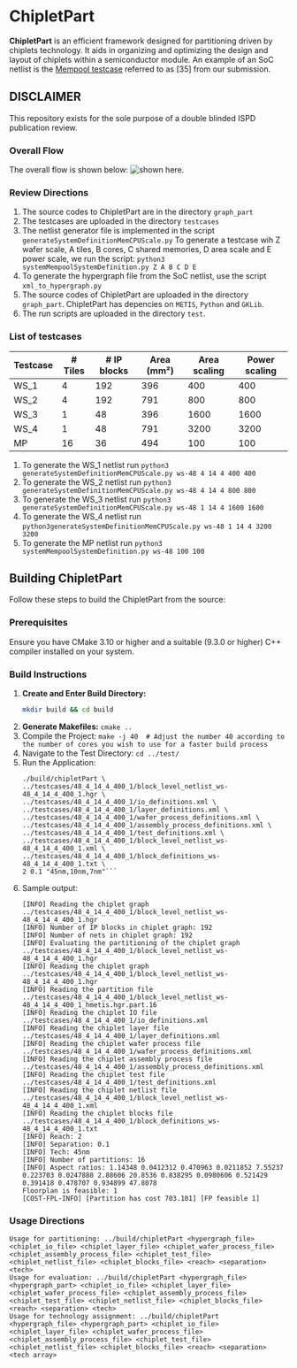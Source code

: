 # ChipletPart

**ChipletPart** is an efficient framework designed for partitioning driven by chiplets technology. It aids in organizing and optimizing the design and layout of chiplets within a semiconductor module.
An example of an SoC netlist is the [Mempool testcase](https://github.com/bodhi91/ChipletPart/blob/main/MempoolGroupFromMempoolPaper.png) referred to as [35] from our submission. 

## DISCLAIMER ##
This repository exists for the sole purpose of a double blinded ISPD publication review. 


### Overall Flow ###
The overall flow is shown below: ![shown here](https://github.com/bodhi91/ChipletPart/blob/main/ChipletPart_flow.png).

### Review Directions ###
1. The source codes to ChipletPart are in the directory ```graph_part```
2. The testcases are uploaded in the directory ```testcases```
3. The netlist generator file is implemented in the script ```generateSystemDefinitionMemCPUScale.py```
To generate a testcase wih Z wafer scale, A tiles, B cores, C shared memories, D area scale and E power scale, we run the script:
```python3 systemMempoolSystemDefinition.py Z A B C D E```
5. To generate the hypergraph file from the SoC netlist, use the script ```xml_to_hypergraph.py```
6. The source codes of ChipletPart are uploaded in the directory ```graph_part```. ChipletPart has depencies on ```METIS```, ```Python``` and ```GKLib```.
7. The run scripts are uploaded in the directory ```test```. 

### List of testcases ###

| Testcase | # Tiles | # IP blocks | Area (mm²) | Area scaling | Power scaling |
|----------|---------|-------------|------------|--------------|---------------|
| WS_1     | 4       | 192         | 396        | 400          | 400           |
| WS_2     | 4       | 192         | 791        | 800          | 800           |
| WS_3     | 1       | 48          | 396        | 1600         | 1600          |
| WS_4     | 1       | 48          | 791        | 3200         | 3200          |
| MP       | 16      | 36          | 494        | 100          | 100           |

1. To generate the WS_1 netlist run ```python3 generateSystemDefinitionMemCPUScale.py ws-48 4 14 4 400 400```
2. To generate the WS_2 netlist run ```python3 generateSystemDefinitionMemCPUScale.py ws-48 4 14 4 800 800```
3. To generate the WS_3 netlist run ```python3 generateSystemDefinitionMemCPUScale.py ws-48 1 14 4 1600 1600```
4. To generate the WS_4 netlist run ```python3generateSystemDefinitionMemCPUScale.py ws-48 1 14 4 3200 3200```
5. To generate the MP netlist run ```python3 systemMempoolSystemDefinition.py ws-48 100 100```

## Building ChipletPart

Follow these steps to build the ChipletPart from the source:

### Prerequisites

Ensure you have CMake 3.10 or higher and a suitable (9.3.0 or higher) C++ compiler installed on your system.

### Build Instructions

1. **Create and Enter Build Directory:**
   ```bash
   mkdir build && cd build
   ```
2. **Generate Makefiles:**
   ```cmake ..```
3. Compile the Project:
   ```make -j 40  # Adjust the number 40 according to the number of cores you wish to use for a faster build process```  
4. Navigate to the Test Directory:
   ```cd ../test/```
6. Run the Application:
   ```
   ./build/chipletPart \
   ../testcases/48_4_14_4_400_1/block_level_netlist_ws-48_4_14_4_400_1.hgr \
   ../testcases/48_4_14_4_400_1/io_definitions.xml \
   ../testcases/48_4_14_4_400_1/layer_definitions.xml \
   ../testcases/48_4_14_4_400_1/wafer_process_definitions.xml \
   ../testcases/48_4_14_4_400_1/assembly_process_definitions.xml \
   ../testcases/48_4_14_4_400_1/test_definitions.xml \
   ../testcases/48_4_14_4_400_1/block_level_netlist_ws-48_4_14_4_400_1.xml \
   ../testcases/48_4_14_4_400_1/block_definitions_ws-48_4_14_4_400_1.txt \
   2 0.1 "45nm,10nm,7nm"```

7. Sample output:
   ```
   [INFO] Reading the chiplet graph ../testcases/48_4_14_4_400_1/block_level_netlist_ws-48_4_14_4_400_1.hgr
   [INFO] Number of IP blocks in chiplet graph: 192
   [INFO] Number of nets in chiplet graph: 192
   [INFO] Evaluating the partitioning of the chiplet graph ../testcases/48_4_14_4_400_1/block_level_netlist_ws-48_4_14_4_400_1.hgr
   [INFO] Reading the chiplet graph ../testcases/48_4_14_4_400_1/block_level_netlist_ws-48_4_14_4_400_1.hgr
   [INFO] Reading the partition file ../testcases/48_4_14_4_400_1/block_level_netlist_ws-48_4_14_4_400_1_hmetis.hgr.part.16
   [INFO] Reading the chiplet IO file ../testcases/48_4_14_4_400_1/io_definitions.xml
   [INFO] Reading the chiplet layer file ../testcases/48_4_14_4_400_1/layer_definitions.xml
   [INFO] Reading the chiplet wafer process file ../testcases/48_4_14_4_400_1/wafer_process_definitions.xml
   [INFO] Reading the chiplet assembly process file ../testcases/48_4_14_4_400_1/assembly_process_definitions.xml
   [INFO] Reading the chiplet test file ../testcases/48_4_14_4_400_1/test_definitions.xml
   [INFO] Reading the chiplet netlist file ../testcases/48_4_14_4_400_1/block_level_netlist_ws-48_4_14_4_400_1.xml
   [INFO] Reading the chiplet blocks file ../testcases/48_4_14_4_400_1/block_definitions_ws-48_4_14_4_400_1.txt
   [INFO] Reach: 2
   [INFO] Separation: 0.1
   [INFO] Tech: 45nm
   [INFO] Number of partitions: 16
   [INFO] Aspect ratios: 1.14348 0.0412312 0.470963 0.0211852 7.55237 0.223703 0.0247888 2.88606 20.8536 0.838295 0.0980606 0.521429 0.391418 0.478707 0.934899 47.8078 
   Floorplan is feasible: 1
   [COST-FPL-INFO] [Partition has cost 703.101] [FP feasible 1]
   ```


  ### Usage Directions
  ```
Usage for partitioning: ../build/chipletPart <hypergraph_file> <chiplet_io_file> <chiplet_layer_file> <chiplet_wafer_process_file> <chiplet_assembly_process_file> <chiplet_test_file> <chiplet_netlist_file> <chiplet_blocks_file> <reach> <separation> <tech>
Usage for evaluation: ../build/chipletPart <hypergraph_file> <hypergraph_part> <chiplet_io_file> <chiplet_layer_file> <chiplet_wafer_process_file> <chiplet_assembly_process_file> <chiplet_test_file> <chiplet_netlist_file> <chiplet_blocks_file> <reach> <separation> <tech>
Usage for technology assignment: ../build/chipletPart <hypergraph_file> <hypergraph_part> <chiplet_io_file> <chiplet_layer_file> <chiplet_wafer_process_file> <chiplet_assembly_process_file> <chiplet_test_file> <chiplet_netlist_file> <chiplet_blocks_file> <reach> <separation> <tech array>

   
